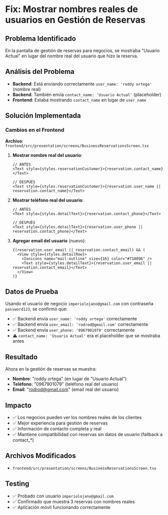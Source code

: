 # Fix: Mostrar nombres reales de usuarios en Gestión de Reservas

## Problema Identificado
En la pantalla de gestión de reservas para negocios, se mostraba "Usuario Actual" en lugar del nombre real del usuario que hizo la reserva.

## Análisis del Problema
- **Backend**: Está enviando correctamente `user_name: 'roddy ortega'` (nombre real)
- **Backend**: También envía `contact_name: 'Usuario Actual'` (placeholder)
- **Frontend**: Estaba mostrando `contact_name` en lugar de `user_name`

## Solución Implementada

### Cambios en el Frontend
**Archivo**: `frontend/src/presentation/screens/BusinessReservationsScreen.tsx`

1. **Mostrar nombre real del usuario**:
   ```tsx
   // ANTES
   <Text style={styles.reservationCustomer}>{reservation.contact_name}</Text>
   
   // DESPUÉS
   <Text style={styles.reservationCustomer}>{reservation.user_name || reservation.contact_name}</Text>
   ```

2. **Mostrar teléfono real del usuario**:
   ```tsx
   // ANTES
   <Text style={styles.detailText}>{reservation.contact_phone}</Text>
   
   // DESPUÉS
   <Text style={styles.detailText}>{reservation.user_phone || reservation.contact_phone}</Text>
   ```

3. **Agregar email del usuario** (nuevo):
   ```tsx
   {(reservation.user_email || reservation.contact_email) && (
     <View style={styles.detailRow}>
       <Ionicons name="mail-outline" size={16} color="#718096" />
       <Text style={styles.detailText}>{reservation.user_email || reservation.contact_email}</Text>
     </View>
   )}
   ```

## Datos de Prueba
Usando el usuario de negocio `imperiolojano@gmail.com` con contraseña `password123`, se confirmó que:

- ✅ Backend envía `user_name: 'roddy ortega'` correctamente
- ✅ Backend envía `user_email: 'rodrod@gmail.com'` correctamente  
- ✅ Backend envía `user_phone: '0967901079'` correctamente
- ⚠️  `contact_name: 'Usuario Actual'` era el placeholder que se mostraba antes

## Resultado
Ahora en la gestión de reservas se muestra:
- **Nombre**: "roddy ortega" (en lugar de "Usuario Actual")
- **Teléfono**: "0967901079" (teléfono real del usuario)
- **Email**: "rodrod@gmail.com" (email real del usuario)

## Impacto
- ✅ Los negocios pueden ver los nombres reales de los clientes
- ✅ Mejor experiencia para gestión de reservas
- ✅ Información de contacto completa y real
- ✅ Mantiene compatibilidad con reservas sin datos de usuario (fallback a contact_*)

## Archivos Modificados
- `frontend/src/presentation/screens/BusinessReservationsScreen.tsx`

## Testing
- ✅ Probado con usuario `imperiolojano@gmail.com`
- ✅ Confirmado que muestra 3 reservas con nombres reales
- ✅ Aplicación móvil funcionando correctamente
